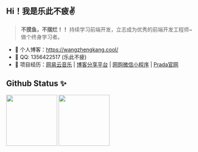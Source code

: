 ## Hi！我是乐此不疲✌️ 


> **不摸鱼，不摆烂！！**
持续学习前端开发，立志成为优秀的前端开发工程师~做个终身学习者。

- 🏡 个人博客：https://wangzhengkang.cool/
- 💬 QQ: 1356422517 (乐此不疲)
- 🌱 项目经历：<a href="https://github.com/kid-kang/my-music" target="_blank">网易云音乐</a> | <a href="https://github.com/kid-kang/blog" target="_blank">博客分享平台</a> | <a href="https://github.com/kid-kang/Shopping-WeixinApp" target="_blank">网购微信小程序</a> | <a href="https://github.com/kid-kang/Prada" target="_blank">Prada官网</a>

## Github Status ✨

<img align="" height="137px" src="https://github-readme-stats.vercel.app/api?username=kid-kang&hide_title=true&hide_border=true&show_icons=true&include_all_commits=true&line_height=21&bg_color=0,EC6C6C,FFD479,FFFC79,73FA79&theme=graywhite&locale=cn" />
<img align="" height="137px" src="https://github-readme-stats.vercel.app/api/top-langs/?username=kid-kang&hide_title=true&hide_border=true&layout=compact&bg_color=0,73FA79,73FDFF,D783FF&theme=graywhite&locale=cn" />
